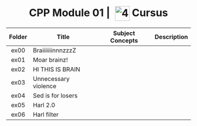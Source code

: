 <!--HEADER-->
<h1 align="center"> CPP Module 01 | 
  <picture>
  <source media="(prefers-color-scheme: dark)" srcset="https://cdn.simpleicons.org/42/white">
  <img alt="42" width=40 align="center" src="https://cdn.simpleicons.org/42/Black">
 </picture>
 Cursus 
  <!--<img alt="Complete" src="https://raw.githubusercontent.com/Mqxx/GitHub-Markdown/main/blockquotes/badge/dark-theme/complete.svg">-->
</h1>
<!--FINISH HEADER-->

| Folder | Title | Subject Concepts | Description |
|:---:|---|:---:|:---:|
| ex00 | BraiiiiiiinnnzzzZ |  |  |
| ex01 | Moar brainz! |  |  |
| ex02 | HI THIS IS BRAIN |  |  |
| ex03 | Unnecessary violence |  |  |
| ex04 | Sed is for losers |  |  |
| ex05 | Harl 2.0 |  |  |
| ex06 | Harl filter |  |  |